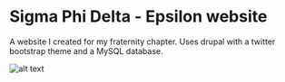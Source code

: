 Sigma Phi Delta - Epsilon website
=============

A website I created for my fraternity chapter. Uses drupal with a twitter bootstrap theme and a MySQL database.


![alt text](http://i.imgur.com/qlCcP7Z.png "Website Screenshot")
